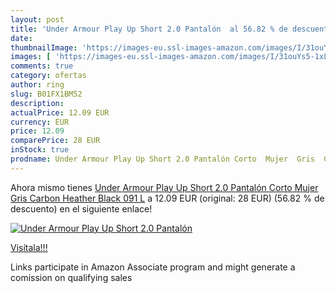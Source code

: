 ```yaml
---
layout: post
title: 'Under Armour Play Up Short 2.0 Pantalón  al 56.82 % de descuento'
date: 
thumbnailImage: 'https://images-eu.ssl-images-amazon.com/images/I/31ouYs5-1xL._SL200_.jpg'
images: [ 'https://images-eu.ssl-images-amazon.com/images/I/31ouYs5-1xL._SL200_.jpg' ]
comments: true
category: ofertas
author: ring
slug: B01FX1BM52
description:
actualPrice: 12.09 EUR
currency: EUR
price: 12.09
comparePrice: 28 EUR
inStock: true
prodname: Under Armour Play Up Short 2.0 Pantalón Corto  Mujer  Gris  Carbon Heather Black 091   L
---
```


Ahora mismo tienes [Under Armour Play Up Short 2.0 Pantalón Corto  Mujer  Gris  Carbon Heather Black 091   L](https://www.amazon.es/dp/B01FX1BM52/?tag=tolees-21) a 12.09 EUR (original: 28 EUR) (56.82 %  de descuento) en el siguiente enlace!

[![Under Armour Play Up Short 2.0 Pantalón ](https://images-eu.ssl-images-amazon.com/images/I/31ouYs5-1xL._SL200_.jpg)](https://www.amazon.es/dp/B01FX1BM52/?tag=tolees-21)

[Visítala!!!](https://www.amazon.es/dp/B01FX1BM52/?tag=tolees-21)

Links participate in Amazon Associate program and might generate a comission on qualifying sales
